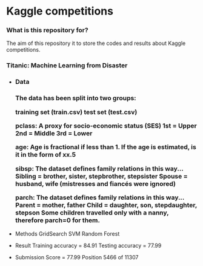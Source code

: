# Kaggle competitions #

### What is this repository for? ###

The aim of this repository it to store the codes and results about Kaggle competitions.

### Titanic: Machine Learning from Disaster ###

* <h3>Data<h3>
	The data has been split into two groups:

	training set (train.csv)
	test set (test.csv)

	pclass: A proxy for socio-economic status (SES)
	1st = Upper
	2nd = Middle
	3rd = Lower

	age: Age is fractional if less than 1. If the age is estimated, is it in the form of xx.5

	sibsp: The dataset defines family relations in this way...
	Sibling = brother, sister, stepbrother, stepsister
	Spouse = husband, wife (mistresses and fiancés were ignored)

	parch: The dataset defines family relations in this way...
	Parent = mother, father
	Child = daughter, son, stepdaughter, stepson
	Some children travelled only with a nanny, therefore parch=0 for them.

* Methods
	GridSearch 
	SVM
	Random Forest

* Result
	Training accuracy = 84.91
	Testing accuracy = 77.99

* Submission
	Score = 77.99
	Position 5466 of 11307



